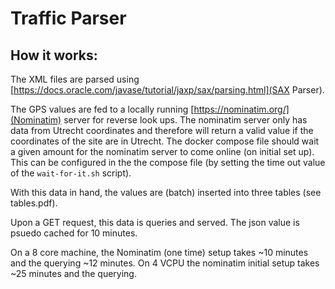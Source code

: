 # Traffic Parser

## How it works:
The XML files are parsed using [https://docs.oracle.com/javase/tutorial/jaxp/sax/parsing.html](SAX Parser).

The GPS values are fed to a locally running [https://nominatim.org/](Nominatim) server for reverse look ups.
The nominatim server only has data from Utrecht coordinates and therefore will return a valid value if the 
coordinates of the site are in Utrecht. The docker compose file should wait a given amount for the nominatim
server to come online (on initial set up). This can be configured in the the compose file (by setting the time out value
of the `wait-for-it.sh` script).
 

With this data in hand, the values are (batch) inserted into three tables (see tables.pdf).

Upon a GET request, this data is queries and served. The json value is psuedo cached for 10 minutes.

On a 8 core machine, the Nominatim (one time) setup takes ~10 minutes and the querying ~12 minutes.
On 4 VCPU the nominatim initial setup takes ~25 minutes and the querying.
